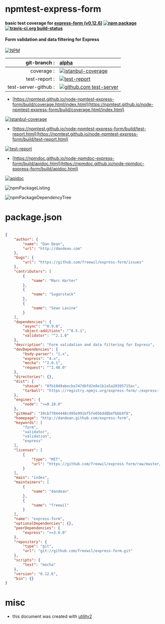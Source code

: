 # npmtest-express-form

#### basic test coverage for  [express-form (v0.12.6)](http://dandean.github.com/express-form)  [![npm package](https://img.shields.io/npm/v/npmtest-express-form.svg?style=flat-square)](https://www.npmjs.org/package/npmtest-express-form) [![travis-ci.org build-status](https://api.travis-ci.org/npmtest/node-npmtest-express-form.svg)](https://travis-ci.org/npmtest/node-npmtest-express-form)

#### Form validation and data filtering for Express

[![NPM](https://nodei.co/npm/express-form.png?downloads=true&downloadRank=true&stars=true)](https://www.npmjs.com/package/express-form)

| git-branch : | [alpha](https://github.com/npmtest/node-npmtest-express-form/tree/alpha)|
|--:|:--|
| coverage : | [![istanbul-coverage](https://npmtest.github.io/node-npmtest-express-form/build/coverage.badge.svg)](https://npmtest.github.io/node-npmtest-express-form/build/coverage.html/index.html)|
| test-report : | [![test-report](https://npmtest.github.io/node-npmtest-express-form/build/test-report.badge.svg)](https://npmtest.github.io/node-npmtest-express-form/build/test-report.html)|
| test-server-github : | [![github.com test-server](https://npmtest.github.io/node-npmtest-express-form/GitHub-Mark-32px.png)](https://npmtest.github.io/node-npmtest-express-form/build/app/index.html) | | build-artifacts : | [![build-artifacts](https://npmtest.github.io/node-npmtest-express-form/glyphicons_144_folder_open.png)](https://github.com/npmtest/node-npmtest-express-form/tree/gh-pages/build)|

- [https://npmtest.github.io/node-npmtest-express-form/build/coverage.html/index.html](https://npmtest.github.io/node-npmtest-express-form/build/coverage.html/index.html)

[![istanbul-coverage](https://npmtest.github.io/node-npmtest-express-form/build/screenCapture.buildCi.browser.%252Ftmp%252Fbuild%252Fcoverage.lib.html.png)](https://npmtest.github.io/node-npmtest-express-form/build/coverage.html/index.html)

- [https://npmtest.github.io/node-npmtest-express-form/build/test-report.html](https://npmtest.github.io/node-npmtest-express-form/build/test-report.html)

[![test-report](https://npmtest.github.io/node-npmtest-express-form/build/screenCapture.buildCi.browser.%252Ftmp%252Fbuild%252Ftest-report.html.png)](https://npmtest.github.io/node-npmtest-express-form/build/test-report.html)

- [https://npmdoc.github.io/node-npmdoc-express-form/build/apidoc.html](https://npmdoc.github.io/node-npmdoc-express-form/build/apidoc.html)

[![apidoc](https://npmdoc.github.io/node-npmdoc-express-form/build/screenCapture.buildCi.browser.%252Ftmp%252Fbuild%252Fapidoc.html.png)](https://npmdoc.github.io/node-npmdoc-express-form/build/apidoc.html)

![npmPackageListing](https://npmtest.github.io/node-npmtest-express-form/build/screenCapture.npmPackageListing.svg)

![npmPackageDependencyTree](https://npmtest.github.io/node-npmtest-express-form/build/screenCapture.npmPackageDependencyTree.svg)



# package.json

```json

{
    "author": {
        "name": "Dan Dean",
        "url": "http://dandean.com"
    },
    "bugs": {
        "url": "https://github.com/freewil/express-form/issues"
    },
    "contributors": [
        {
            "name": "Marc Harter"
        },
        {
            "name": "Sugarstack"
        },
        {
            "name": "Sean Lavine"
        }
    ],
    "dependencies": {
        "async": "^0.9.0",
        "object-additions": "^0.5.1",
        "validator": "^2.1.0"
    },
    "description": "Form validation and data filtering for Express",
    "devDependencies": {
        "body-parser": "1.x",
        "express": "4.x",
        "mocha": "^2.0.1",
        "request": "^2.48.0"
    },
    "directories": {},
    "dist": {
        "shasum": "0fb1049abecba747dbfd2e8e1b1a5a20395715ac",
        "tarball": "https://registry.npmjs.org/express-form/-/express-form-0.12.6.tgz"
    },
    "engines": {
        "node": ">=0.10.0"
    },
    "gitHead": "39cb77044448c495e991bf5fe056dd8befbbb4f8",
    "homepage": "http://dandean.github.com/express-form",
    "keywords": [
        "form",
        "validator",
        "validation",
        "express"
    ],
    "licenses": [
        {
            "type": "MIT",
            "url": "https://github.com/freewil/express-form/raw/master/LICENSE"
        }
    ],
    "main": "index",
    "maintainers": [
        {
            "name": "dandean"
        },
        {
            "name": "freewil"
        }
    ],
    "name": "express-form",
    "optionalDependencies": {},
    "peerDependencies": {
        "express": ">=3.0.0"
    },
    "repository": {
        "type": "git",
        "url": "git://github.com/freewil/express-form.git"
    },
    "scripts": {
        "test": "mocha"
    },
    "version": "0.12.6",
    "bin": {}
}
```



# misc
- this document was created with [utility2](https://github.com/kaizhu256/node-utility2)
